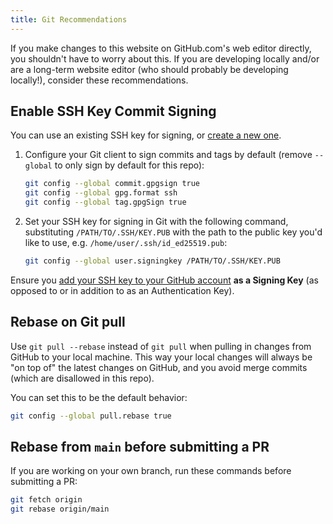```yaml
---
title: Git Recommendations
---
```


If you make changes to this website on GitHub.com's web editor directly, you shouldn't have to worry about this. If you are developing locally and/or are a long-term website editor (who should probably be developing locally!), consider these recommendations.

## Enable SSH Key Commit Signing

You can use an existing SSH key for signing, or [create a new one](https://docs.github.com/en/authentication/connecting-to-github-with-ssh/generating-a-new-ssh-key-and-adding-it-to-the-ssh-agent).

1. Configure your Git client to sign commits and tags by default (remove `--global` to only sign by default for this repo):

    ```bash
    git config --global commit.gpgsign true
    git config --global gpg.format ssh
    git config --global tag.gpgSign true
    ```

2. Set your SSH key for signing in Git with the following command, substituting `/PATH/TO/.SSH/KEY.PUB` with the path to the public key you'd like to use, e.g. `/home/user/.ssh/id_ed25519.pub`:

    ```bash
    git config --global user.signingkey /PATH/TO/.SSH/KEY.PUB
    ```

Ensure you [add your SSH key to your GitHub account](https://docs.github.com/en/authentication/connecting-to-github-with-ssh/adding-a-new-ssh-key-to-your-github-account#adding-a-new-ssh-key-to-your-account) **as a Signing Key** (as opposed to or in addition to as an Authentication Key).

## Rebase on Git pull

Use `git pull --rebase` instead of `git pull` when pulling in changes from GitHub to your local machine. This way your local changes will always be "on top of" the latest changes on GitHub, and you avoid merge commits (which are disallowed in this repo).

You can set this to be the default behavior:

```bash
git config --global pull.rebase true
```

## Rebase from `main` before submitting a PR

If you are working on your own branch, run these commands before submitting a PR:

```bash
git fetch origin
git rebase origin/main
```
